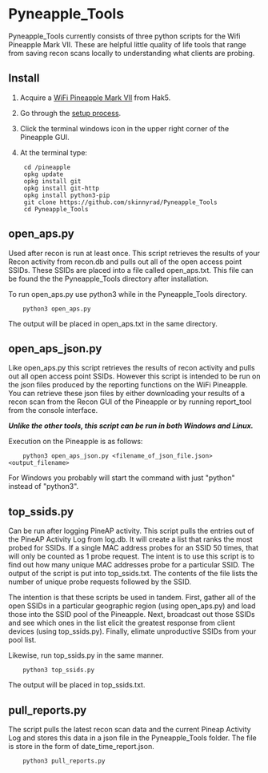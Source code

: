 # Pyneapple_Tools

Pyneapple_Tools currently consists of three python scripts for the Wifi Pineapple Mark VII. These are helpful little quality of life tools that range from saving recon scans locally to understanding what clients are probing.

## Install
1. Acquire a [WiFi Pineapple Mark VII](https://shop.hak5.org/products/wifi-pineapple) from Hak5.
2. Go through the [setup process](https://docs.hak5.org/hc/en-us/articles/360053348994-1-Firmware-Install).
3. Click the terminal windows icon in the upper right corner of the Pineapple GUI.
4. At the terminal type:

        cd /pineapple
        opkg update
        opkg install git
        opkg install git-http
        opkg install python3-pip
        git clone https://github.com/skinnyrad/Pyneapple_Tools
        cd Pyneapple_Tools

## open_aps.py
Used after recon is run at least once. This script retrieves the results of your Recon activity from recon.db and pulls out all of the open access point SSIDs. These SSIDs are placed into a file called open_aps.txt. This file can be found the the Pyneapple_Tools directory after installation.

To run open_aps.py use python3 while in the Pyneapple_Tools directory.

        python3 open_aps.py
        
The output will be placed in open_aps.txt in the same directory.

## open_aps_json.py
Like open_aps.py this script retrieves the results of recon activity and pulls out all open access point SSIDs. However this script is intended to be run on the json files produced by the reporting functions on the WiFi Pineapple. You can retrieve these json files by either downloading your results of a recon scan from the Recon GUI of the Pineapple or by running report_tool from the console interface.

***Unlike the other tools, this script can be run in both Windows and Linux.***

Execution on the Pineapple is as follows:

        python3 open_aps_json.py <filename_of_json_file.json> <output_filename>

For Windows you probably will start the command with just "python" instead of "python3".

## top_ssids.py
Can be run after logging PineAP activity. This script pulls the entries out of the PineAP Activity Log from log.db. It will create a list that ranks the most probed for SSIDs. If a single MAC address probes for an SSID 50 times, that will only be counted as 1 probe request. The intent is to use this script is to find out how many unique MAC addresses probe for a particular SSID. The output of the script is put into top_ssids.txt. The contents of the file lists the number of unique probe requests followed by the SSID.

The intention is that these scripts be used in tandem. First, gather all of the open SSIDs in a particular geographic region (using open_aps.py) and load those into the SSID pool of the Pineapple. Next, broadcast out those SSIDs and see which ones in the list elicit the greatest response from client devices (using top_ssids.py). Finally, elimate unproductive SSIDs from your pool list.

Likewise, run top_ssids.py in the same manner.

        python3 top_ssids.py
        
The output will be placed in top_ssids.txt.

## pull_reports.py

The script pulls the latest recon scan data and the current Pineap Activity Log and stores this data in a json file in the Pyneapple_Tools folder. The file is store in the form of date_time_report.json. 

        python3 pull_reports.py
